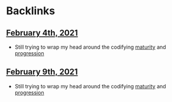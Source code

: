 
# Backlinks
## [February 4th, 2021](<February 4th, 2021.md>)
- Still trying to wrap my head around the codifying [maturity](<maturity.md>) and [progression](<progression.md>)

## [February 9th, 2021](<February 9th, 2021.md>)
- Still trying to wrap my head around the codifying [maturity](<maturity.md>) and [progression](<progression.md>)

